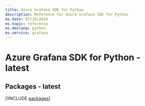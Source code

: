 ```yaml
---
title: Azure Grafana SDK for Python
description: Reference for Azure Grafana SDK for Python
ms.date: 07/29/2024
ms.topic: reference
ms.devlang: python
ms.service: grafana
---
```

# Azure Grafana SDK for Python - latest
## Packages - latest
[!INCLUDE [packages](grafana-index.md)]